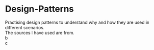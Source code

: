 # Design-Patterns
Practising design patterns to understand why and how they are used in different scenarios.   
The sources I have used are from. <br/> 
b  
c
